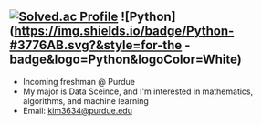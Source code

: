 
[![Solved.ac Profile](http://mazassumnida.wtf/api/generate_badge?boj=ilksh)](https://solved.ac/ilksh)
![Python](https://img.shields.io/badge/Python-#3776AB.svg?&style=for-the
-badge&logo=Python&logoColor=White)
---
- Incoming freshman @ Purdue
- My major is Data Sceince, and I'm interested in mathematics, algorithms, and machine learning
- Email: kim3634@purdue.edu
<!--
**ilksh/ilksh** is a ✨ _special_ ✨ repository because its `README.md` (this file) appears on your GitHub profile.


